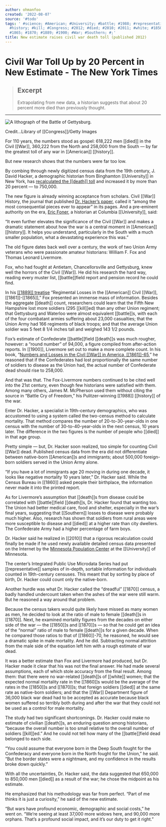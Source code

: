 ```yaml
---
author: ohmanfoo
created: '2022-08-07'
source: '#todo'
tags: ' #science; #American; #University; #battle; #1988; #representative; #death;
  #history; #kill; #Congress; #2012; #died; #2010; #2011; #white; #1850; #1860; #1861;
  #1865; #1870; #1889; #1900; #War; #Southern; #;'
title: New estimate raises civil war death toll (published 2012)
---
```


# Civil War Toll Up by 20 Percent in New Estimate - The New York Times

> ## Excerpt
> Extrapolating from new data, a historian suggests that about 20 percent more died than previously thought.

---
![A lithograph of the Battle of Gettysburg.](https://static01.nyt.com/images/[[2012]]/04/03/[[science]]/03CIVI_SPAN/03CIVI-articleLarge.jpg?quality=75&auto=webp&disable=upscale)

Credit...Library of [[Congress]]/Getty Images

For 110 years, the numbers stood as gospel: 618,222 men [[died]] in the Civil [[War]], 360,222 from the North and 258,000 from the South — by far the greatest toll of any war in [[American]] [[history]].

But new research shows that the numbers were far too low.

By combing through newly digitized census data from the 19th century, J. David Hacker, a demographic historian from Binghamton [[University]] in New York, has [recalculated the [[death]] toll](http://opinionator.blogs.nytimes.com/[[2011]]/09/20/recounting-the-dead/#more-105317 "Article by Dr. Hacker on Times Opinionator blog.") and increased it by more than 20 percent — to 750,000.

The new figure is already winning acceptance from scholars. Civil [[War]] History, the journal that published [Dr. Hacker’s paper](http://www2.binghamton.edu/[[history]]/docs/Hacker_CW_dead.pdf "Text of paper."), called it “among the most consequential pieces ever to appear” in its pages. And a pre-eminent authority on the era, [Eric Foner](http://www.ericfoner.com/ "Times article"), a historian at Columbia [[University]], said:

“It even further elevates the significance of the Civil [[War]] and makes a dramatic statement about how the war is a central moment in [[American]] [[history]]. It helps you understand, particularly in the South with a much smaller population, what a devastating experience this was.”

The old figure dates back well over a century, the work of two Union Army veterans who were passionate amateur historians: William F. Fox and Thomas Leonard Livermore.

Fox, who had fought at Antietam, Chancellorsville and Gettysburg, knew well the horrors of the Civil [[War]]. He did his research the hard way, reading every muster list, [[battle]]field report and pension record he could find.

In his [[[1889]] treatise](http://www.civilwarhome.com/foxspref.htm) “Regimental Losses in the [[American]] Civil [[War]], [[1861]]-[[1865]],” Fox presented an immense mass of information. Besides the aggregate [[death]] count, researchers could learn that the Fifth New Hampshire lost more soldiers (295 [[kill]]ed) than any other Union regiment; that Gettysburg and Waterloo were almost equivalent [[battle]]s, with each of the four combatant armies suffering about 23,000 casualties; that the Union Army had 166 regiments of black troops; and that the average Union soldier was 5 feet 8 1/4 inches tall and weighed 143 1/2 pounds.

Fox’s estimate of Confederate [[battle]]field [[death]]s was much rougher, however: a “round number” of 94,000, a figure compiled from after-action reports. In [[1900]], Livermore set out to make a more complete count. In his book, “[Numbers and Losses in the Civil [[War]] in America, [[1861]]-65](http://archive.org/stream/numbersandlosse00livegoog "E-book"),” he reasoned that if the Confederates had lost proportionally the same number of soldiers to disease as the Union had, the actual number of Confederate dead should rise to 258,000.

And that was that. The Fox-Livermore numbers continued to be cited well into the 21st century, even though few historians were satisfied with them. Among many others, James M. McPherson used them without citing the source in “Battle Cry of Freedom,” his Pulitzer-winning [[1988]] [[history]] of the war.

Enter Dr. Hacker, a specialist in 19th-century demographics, who was accustomed to using a system called the two-census method to calculate mortality. That method compares the number of 20-to-30-year-olds in one census with the number of 30-to-40-year-olds in the next census, 10 years later. The difference in the two figures is the number of people who [[died]] in that age group.

Pretty simple — but, Dr. Hacker soon realized, too simple for counting Civil [[War]] dead. Published census data from the era did not differentiate between native-born [[American]]s and immigrants; about 500,000 foreign-born soldiers served in the Union Army alone.

“If you have a lot of immigrants age 20 moving in during one decade, it looks like negative mortality 10 years later,” Dr. Hacker said. While the Census Bureau in [[1860]] asked people their birthplace, the information never made it into the printed report.

As for Livermore’s assumption that [[death]]s from disease could be correlated with [[battle]]field [[death]]s, Dr. Hacker found that wanting too. The Union had better medical care, food and shelter, especially in the war’s final years, suggesting that [[Southern]] losses to disease were probably much higher. Also, research has shown that soldiers from rural areas were more susceptible to disease and [[died]] at a higher rate than city dwellers. The Confederate Army had a higher percentage of farm boys.

Dr. Hacker said he realized in [[2010]] that a rigorous recalculation could finally be made if he used newly available detailed census data presented on the Internet by the [Minnesota Population Center](http://www.pop.umn.edu/ "Times article") at the [[University]] of Minnesota.

The center’s Integrated Public Use Microdata Series had put [[representative]] samples of in-depth, sortable information for individuals counted in 19th-century censuses. This meant that by sorting by place of birth, Dr. Hacker could count only the native-born.

Another hurdle was what Dr. Hacker called the “dreadful” [[1870]] census, a badly handled undercount taken when the ashes of the war were still warm. But he reasoned a way around that problem.

Because the census takers would quite likely have missed as many women as men, he decided to look at the ratio of male to female [[death]]s in [[1870]]. Next, he examined mortality figures from the decades on either side of the war — the [[1850]]s and [[1870]]s — so that he could get an idea of the “normal” ratio of male to female [[death]]s for a given decade. When he compared those ratios to that of [[1860]]-70, he reasoned, he would see a dramatic spike in male mortality. And he did. Subtracting normal attrition from the male side of the equation left him with a rough estimate of war dead.

It was a better estimate than Fox and Livermore had produced, but Dr. Hacker made it clear that his was not the final answer. He had made several assumptions, each of which stole accuracy from the final result. Among them: that there were no war-related [[death]]s of [[white]] women; that the expected normal mortality rate in the [[1860]]s would be the average of the rates in the [[1850]]s and [[1870]]s; that foreign soldiers [[died]] at the same rate as native-born soldiers; and that the [[War]] Department figure of 36,000 black war dead had to be accepted as accurate because black women suffered so terribly both during and after the war that they could not be used as a control for male mortality.

The study had two significant shortcomings. Dr. Hacker could make no estimate of civilian [[death]]s, an enduring question among historians, “because the overall number is too small relative to the overall number of soldiers [[kill]]ed.” And he could not tell how many of the [[battle]]field dead belonged to each side.

“You could assume that everyone born in the Deep South fought for the Confederacy and everyone born in the North fought for the Union,” he said. “But the border states were a nightmare, and my confidence in the results broke down quickly.”

With all the uncertainties, Dr. Hacker said, the data suggested that 650,000 to 850,000 men [[died]] as a result of the war; he chose the midpoint as his estimate.

He emphasized that his methodology was far from perfect. “Part of me thinks it is just a curiosity,” he said of the new estimate.

“But wars have profound economic, demographic and social costs,” he went on. “We’re seeing at least 37,000 more widows here, and 90,000 more orphans. That’s a profound social impact, and it’s our duty to get it right.”